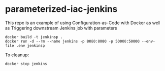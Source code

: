 # parameterized-iac-jenkins

This repo is an example of using Configuration-as-Code with Docker as well as
Triggering downstream Jenkins job with parameters

```
docker build -t jenkinsp .
docker run -d --rm --name jenkins -p 8080:8080 -p 50000:50000 --env-file .env jenkinsp
```

To cleanup:

```
docker stop jenkins
```
